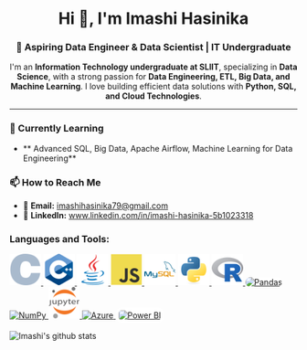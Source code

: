 <h1 align="center">Hi 👋, I'm Imashi Hasinika</h1>
<h3 align="center">🚀 Aspiring Data Engineer & Data Scientist | IT Undergraduate </h3>

<p align="center">
I'm an <b>Information Technology undergraduate at SLIIT</b>, specializing in <b>Data Science</b>, with a strong passion for <b>Data Engineering, ETL, Big Data, and Machine Learning</b>.  
I love building efficient data solutions with <b>Python, SQL, and Cloud Technologies</b>.
</p>

---

### 🌱 Currently Learning  
- ** Advanced SQL, Big Data, Apache Airflow, Machine Learning for Data Engineering**  

### 📫 How to Reach Me  
- 📧 **Email:** imashihasinika79@gmail.com  
- 💼 **LinkedIn:** www.linkedin.com/in/imashi-hasinika-5b1023318 
<p align="left">
</p>

<h3 align="left">Languages and Tools:</h3>
<p align="left"> 
  <a href="https://www.cprogramming.com/" target="_blank" rel="noreferrer"> 
    <img src="https://raw.githubusercontent.com/devicons/devicon/master/icons/c/c-original.svg" alt="C" width="55" height="55"/> 
  </a> 
  <a href="https://www.w3schools.com/cpp/" target="_blank" rel="noreferrer"> 
    <img src="https://raw.githubusercontent.com/devicons/devicon/master/icons/cplusplus/cplusplus-original.svg" alt="C++" width="55" height="55"/> 
  </a> 
  <a href="https://www.java.com" target="_blank" rel="noreferrer"> 
    <img src="https://raw.githubusercontent.com/devicons/devicon/master/icons/java/java-original.svg" alt="Java" width="55" height="55"/> 
  </a> 
  <a href="https://developer.mozilla.org/en-US/docs/Web/JavaScript" target="_blank" rel="noreferrer"> 
    <img src="https://raw.githubusercontent.com/devicons/devicon/master/icons/javascript/javascript-original.svg" alt="JavaScript" width="55" height="55"/> 
  </a> 
  <a href="https://www.mysql.com/" target="_blank" rel="noreferrer"> 
    <img src="https://raw.githubusercontent.com/devicons/devicon/master/icons/mysql/mysql-original-wordmark.svg" alt="MySQL" width="55" height="55"/> 
  </a> 
  <a href="https://www.python.org" target="_blank" rel="noreferrer"> 
    <img src="https://raw.githubusercontent.com/devicons/devicon/master/icons/python/python-original.svg" alt="Python" width="55" height="55"/> 
  </a> 
  <a href="https://www.r-project.org/" target="_blank" rel="noreferrer"> 
    <img src="https://raw.githubusercontent.com/devicons/devicon/master/icons/r/r-original.svg" alt="R" width="55" height="55"/> 
  </a> 
  <a href="https://pandas.pydata.org/" target="_blank" rel="noreferrer"> 
    <img src="https://upload.wikimedia.org/wikipedia/commons/2/22/Pandas_mark.svg" alt="Pandas" width="55" height="55" style="background-color: white; border-radius: 10px;"/> 
  </a> 
  <a href="https://numpy.org/" target="_blank" rel="noreferrer"> 
    <img src="https://upload.wikimedia.org/wikipedia/commons/3/31/NumPy_logo_2020.svg" alt="NumPy" width="55" height="55"/> 
  </a> 
  <a href="https://jupyter.org/" target="_blank" rel="noreferrer"> 
    <img src="https://raw.githubusercontent.com/devicons/devicon/master/icons/jupyter/jupyter-original-wordmark.svg" alt="Jupyter" width="55" height="55"/> 
  </a> 
  <a href="https://azure.microsoft.com/en-us" target="_blank" rel="noreferrer"> 
  <img src="https://upload.wikimedia.org/wikipedia/commons/a/a8/Microsoft_Azure_Logo.svg" alt="Azure" width="85" height="55"/> 
</a> 
<a href="https://powerbi.microsoft.com/" target="_blank" rel="noreferrer">
  <img src="https://github.com/microsoft/PowerBI-Icons/raw/main/SVG/Power-BI.svg" alt="Power BI" width="55" height="55" style="background-color: white; border-radius: 10px; padding: 5px;" />
</a>

</p>


![Imashi's github stats](https://github-readme-stats.vercel.app/api?username=Imashi79&show_icons=true&theme=tokyonight)   



